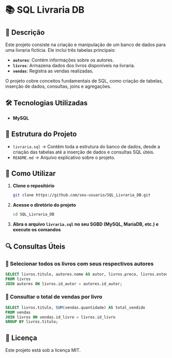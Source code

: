 # 📚 SQL Livraria DB

## 📌 Descrição
Este projeto consiste na criação e manipulação de um banco de dados para uma livraria fictícia. Ele inclui três tabelas principais:

- **`autores`**: Contém informações sobre os autores.
- **`livros`**: Armazena dados dos livros disponíveis na livraria.
- **`vendas`**: Registra as vendas realizadas.

O projeto cobre conceitos fundamentais de SQL, como criação de tabelas, inserção de dados, consultas, joins e agregações.

## 🛠 Tecnologias Utilizadas
- **MySQL**

## 📂 Estrutura do Projeto
- `livraria.sql` → Contém toda a estrutura do banco de dados, desde a criação das tabelas até a inserção de dados e consultas SQL úteis.
- `README.md` → Arquivo explicativo sobre o projeto.

## 🚀 Como Utilizar

1. **Clone o repositório**
   ```sh
   git clone https://github.com/seu-usuario/SQL_Livraria_DB.git
   ```

2. **Acesse o diretório do projeto**
   ```sh
   cd SQL_Livraria_DB
   ```

3. **Abra o arquivo `livraria.sql` no seu SGBD (MySQL, MariaDB, etc.) e execute os comandos**

## 🔍 Consultas Úteis
### 📌 Selecionar todos os livros com seus respectivos autores
```sql
SELECT livros.titulo, autores.nome AS autor, livros.preco, livros.estoque
FROM livros
JOIN autores ON livros.id_autor = autores.id_autor;
```

### 📌 Consultar o total de vendas por livro
```sql
SELECT livros.titulo, SUM(vendas.quantidade) AS total_vendido
FROM vendas
JOIN livros ON vendas.id_livro = livros.id_livro
GROUP BY livros.titulo;
```

## 📄 Licença
Este projeto está sob a licença MIT.

